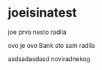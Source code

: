 # joeisinatest

joe prva nesto radila



ovo je ovo Bank sto sam radila










asdsadasdasd
noviradnekog